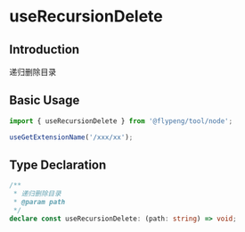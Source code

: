 # useRecursionDelete

## Introduction

递归删除目录

## Basic Usage

```ts
import { useRecursionDelete } from '@flypeng/tool/node';

useGetExtensionName('/xxx/xx');
```

## Type Declaration

```ts
/**
 * 递归删除目录
 * @param path
 */
declare const useRecursionDelete: (path: string) => void;
```
